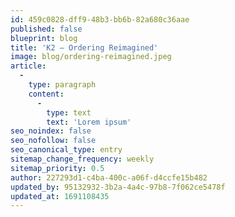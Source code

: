 ```yaml
---
id: 459c0828-dff9-48b3-bb6b-82a680c36aae
published: false
blueprint: blog
title: 'K2 – Ordering Reimagined'
image: blog/ordering-reimagined.jpeg
article:
  -
    type: paragraph
    content:
      -
        type: text
        text: 'Lorem ipsum'
seo_noindex: false
seo_nofollow: false
seo_canonical_type: entry
sitemap_change_frequency: weekly
sitemap_priority: 0.5
author: 227293d1-c4ba-400c-a06f-d4ccfe15b482
updated_by: 95132932-3b2a-4a4c-97b8-7f062ce5478f
updated_at: 1691108435
---
```

